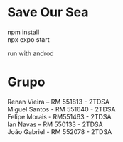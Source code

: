 <h1>Save Our Sea</h1>

npm install <br/>
npx expo start

run with androd

<h1>Grupo</h1>
Renan Vieira – RM 551813 - 2TDSA <br/>
Miguel Santos - RM 551640 - 2TDSA <br/>
Felipe Morais - RM551463 - 2TDSA <br/>
Ian Navas – RM 550133 - 2TDSA <br/>
João Gabriel - RM 552078 - 2TDSA
